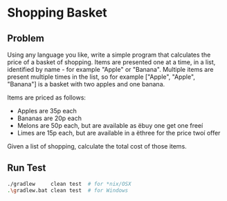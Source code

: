 Shopping Basket
===============

## Problem
Using any language you like, write a simple program that calculates the price of a basket of shopping. Items are presented one at a time, in a list, identified by name - for example "Apple" or "Banana". Multiple items are present multiple times in the list, so for example ["Apple", "Apple", "Banana"] is a basket with two apples and one banana.

Items are priced as follows:
 - Apples are 35p each
 - Bananas are 20p each
 - Melons are 50p each, but are available as ëbuy one get one freeí
 - Limes are 15p each, but are available in a ëthree for the price twoí offer

Given a list of shopping, calculate the total cost of those items.

## Run Test
```bash
./gradlew     clean test  # for *nix/OSX
.\gradlew.bat clean test  # for Windows
```
